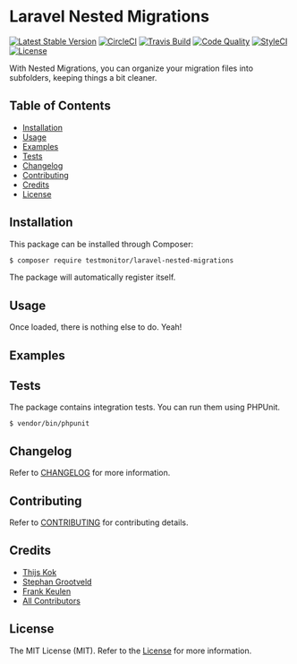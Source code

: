 # Laravel Nested Migrations

[![Latest Stable Version](https://poser.pugx.org/testmonitor/laravel-nested-migrations/v/stable)](https://packagist.org/packages/testmonitor/laravel-nested-migrations)
[![CircleCI](https://img.shields.io/circleci/project/github/testmonitor/laravel-nested-migrations.svg)](https://circleci.com/gh/testmonitor/laravel-nested-migrations)
[![Travis Build](https://travis-ci.com/testmonitor/laravel-nested-migrations.svg?branch=master)](https://travis-ci.org/testmonitor/laravel-nested-migrations)
[![Code Quality](https://scrutinizer-ci.com/g/testmonitor/laravel-nested-migrations/badges/quality-score.png?b=master)](https://scrutinizer-ci.com/g/testmonitor/laravel-nested-migrations/?branch=master)
[![StyleCI](https://styleci.io/repos/222276101/shield)](https://styleci.io/repos/222276101)
[![License](https://poser.pugx.org/testmonitor/laravel-nested-migrations/license)](https://packagist.org/packages/laravel-nested-migrations)

With Nested Migrations, you can organize your migration files into subfolders, keeping things a bit cleaner. 

## Table of Contents

- [Installation](#installation)
- [Usage](#usage)
- [Examples](#examples)
- [Tests](#tests)
- [Changelog](#changelog)
- [Contributing](#contributing)
- [Credits](#credits)
- [License](#license)
  
## Installation

This package can be installed through Composer:

```sh
$ composer require testmonitor/laravel-nested-migrations
```

The package will automatically register itself. 

## Usage

Once loaded, there is nothing else to do. Yeah!

## Examples

## Tests

The package contains integration tests. You can run them using PHPUnit.

```
$ vendor/bin/phpunit
```

## Changelog

Refer to [CHANGELOG](CHANGELOG.md) for more information.

## Contributing

Refer to [CONTRIBUTING](CONTRIBUTING.md) for contributing details.

## Credits

- [Thijs Kok](https://www.testmonitor.com/)
- [Stephan Grootveld](https://www.testmonitor.com/)
- [Frank Keulen](https://www.testmonitor.com/)
- [All Contributors](../../contributors)

## License

The MIT License (MIT). Refer to the [License](LICENSE.md) for more information.
